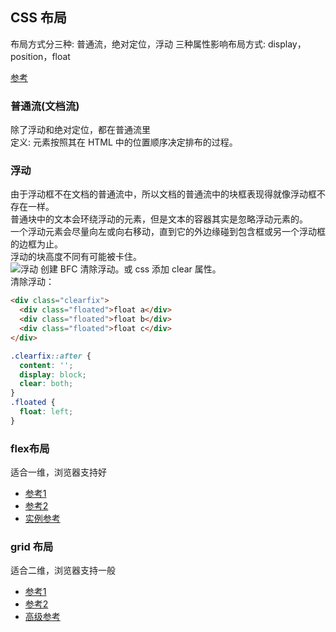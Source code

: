## CSS 布局
布局方式分三种: 普通流，绝对定位，浮动
三种属性影响布局方式: display，position，float

[参考](https://juejin.cn/post/6844903574929932301)
### 普通流(文档流)
除了浮动和绝对定位，都在普通流里  
定义: 元素按照其在 HTML 中的位置顺序决定排布的过程。 
### 浮动
由于浮动框不在文档的普通流中，所以文档的普通流中的块框表现得就像浮动框不存在一样。  
普通块中的文本会环绕浮动的元素，但是文本的容器其实是忽略浮动元素的。  
一个浮动元素会尽量向左或向右移动，直到它的外边缘碰到包含框或另一个浮动框的边框为止。  
浮动的块高度不同有可能被卡住。  
![浮动](http://www.w3school.com.cn/i/ct_css_positioning_floating_left_example_2.gif)
创建 BFC 清除浮动。或 css 添加 clear 属性。  
清除浮动：
```html
<div class="clearfix">
  <div class="floated">float a</div>
  <div class="floated">float b</div>
  <div class="floated">float c</div>
</div>
```
```css
.clearfix::after {
  content: '';
  display: block;
  clear: both;
}
.floated {
  float: left;
}
```

### flex布局
适合一维，浏览器支持好
* [参考1](http://www.ruanyifeng.com/blog/2015/07/flex-grammar.html?utm_source=tuicool)
* [参考2](https://developer.mozilla.org/zh-CN/docs/Learn/CSS/CSS_layout/Flexbox)
* [实例参考](http://www.ruanyifeng.com/blog/2015/07/flex-examples.html?bsh_bid=683103006)

### grid 布局
适合二维，浏览器支持一般
- [参考1](https://www.html.cn/archives/8506)
- [参考2](https://www.html.cn/archives/8510)
- [高级参考](https://www.html.cn/archives/8512)